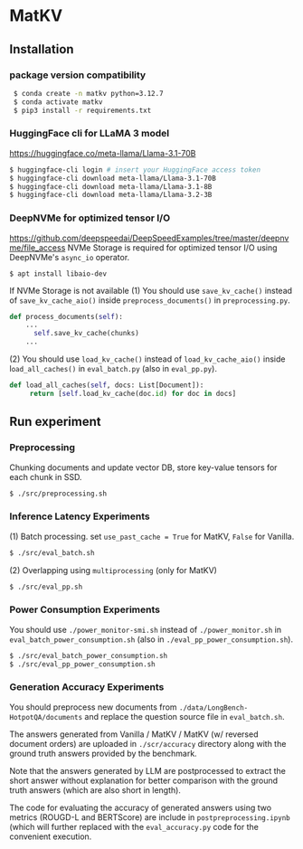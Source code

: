 # MatKV
## Installation
### package version compatibility
   ```bash
    $ conda create -n matkv python=3.12.7
    $ conda activate matkv
    $ pip3 install -r requirements.txt
   ```
### HuggingFace cli for LLaMA 3 model
https://huggingface.co/meta-llama/Llama-3.1-70B
   ```bash
   $ huggingface-cli login # insert your HuggingFace access token
   $ huggingface-cli download meta-llama/Llama-3.1-70B
   $ huggingface-cli download meta-llama/Llama-3.1-8B
   $ huggingface-cli download meta-llama/Llama-3.2-3B
   ```
### DeepNVMe for optimized tensor I/O
https://github.com/deepspeedai/DeepSpeedExamples/tree/master/deepnvme/file_access
NVMe Storage is required for optimized tensor I/O using DeepNVMe's `async_io` operator.
   ```base
   $ apt install libaio-dev
   ```
If NVMe Storage is not available
(1) You should use `save_kv_cache()` instead of `save_kv_cache_aio()` inside `preprocess_documents()` in `preprocessing.py`.

   ```python
   def process_documents(self):
       ...
         self.save_kv_cache(chunks)
       ...
   ```

(2) You should use `load_kv_cache()` instead of `load_kv_cache_aio()` inside l`oad_all_caches()` in `eval_batch.py` (also in `eval_pp.py`).

   ```python
   def load_all_caches(self, docs: List[Document]):
        return [self.load_kv_cache(doc.id) for doc in docs]
   ```
## Run experiment
### Preprocessing
Chunking documents and update vector DB, store key-value tensors for each chunk in SSD.
   ```bash
   $ ./src/preprocessing.sh
   ```
### Inference Latency Experiments
(1) Batch processing. set `use_past_cache = True` for MatKV, `False` for Vanilla.
   ```bash
   $ ./src/eval_batch.sh
   ```
(2) Overlapping using `multiprocessing` (only for MatKV)
   ```bash
   $ ./src/eval_pp.sh
   ```
### Power Consumption Experiments
You should use `./power_monitor-smi.sh` instead of `./power_monitor.sh` in `eval_batch_power_consumption.sh` (also in `./eval_pp_power_consumption.sh`).
   ```bash 
   $ ./src/eval_batch_power_consumption.sh
   $ ./src/eval_pp_power_consumption.sh
   ```
### Generation Accuracy Experiments
You should preprocess new documents from `./data/LongBench-HotpotQA/documents` and replace the question source file in `eval_batch.sh`.

The answers generated from Vanilla / MatKV / MatKV (w/ reversed document orders) are uploaded in `./scr/accuracy` directory along with the ground truth answers provided by the benchmark.

Note that the answers generated by LLM are postprocessed to extract the short answer without explanation for better comparison with the ground truth answers (which are also short in length).

The code for evaluating the accuracy of generated answers using two metrics (ROUGD-L and BERTScore) are include in `postpreprocessing.ipynb` (which will further replaced with the `eval_accuracy.py` code for the convenient execution.

